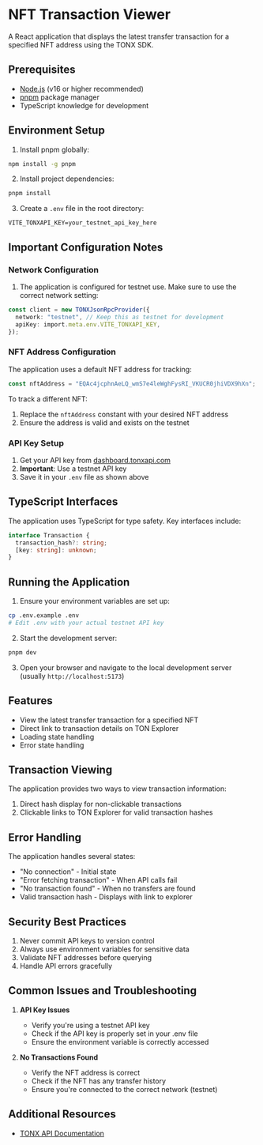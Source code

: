 # NFT Transaction Viewer

A React application that displays the latest transfer transaction for a specified NFT address using the TONX SDK.

## Prerequisites

- [Node.js](https://nodejs.org/) (v16 or higher recommended)
- [pnpm](https://pnpm.io/) package manager
- TypeScript knowledge for development

## Environment Setup

1. Install pnpm globally:
```bash
npm install -g pnpm
```

2. Install project dependencies:
```bash
pnpm install
```

3. Create a `.env` file in the root directory:
```env
VITE_TONXAPI_KEY=your_testnet_api_key_here
```

## Important Configuration Notes

### Network Configuration

1. The application is configured for testnet use. Make sure to use the correct network setting:
```typescript
const client = new TONXJsonRpcProvider({
  network: "testnet", // Keep this as testnet for development
  apiKey: import.meta.env.VITE_TONXAPI_KEY,
});
```

### NFT Address Configuration

The application uses a default NFT address for tracking:
```typescript
const nftAddress = "EQAc4jcphnAeLQ_wmS7e4leWghFysRI_VKUCR0jhiVDX9hXn";
```

To track a different NFT:
1. Replace the `nftAddress` constant with your desired NFT address
2. Ensure the address is valid and exists on the testnet

### API Key Setup

1. Get your API key from [dashboard.tonxapi.com](https://dashboard.tonxapi.com)
2. **Important**: Use a testnet API key
3. Save it in your `.env` file as shown above

## TypeScript Interfaces

The application uses TypeScript for type safety. Key interfaces include:

```typescript
interface Transaction {
  transaction_hash?: string;
  [key: string]: unknown;
}
```

## Running the Application

1. Ensure your environment variables are set up:
```bash
cp .env.example .env
# Edit .env with your actual testnet API key
```

2. Start the development server:
```bash
pnpm dev
```

3. Open your browser and navigate to the local development server (usually `http://localhost:5173`)

## Features

- View the latest transfer transaction for a specified NFT
- Direct link to transaction details on TON Explorer
- Loading state handling
- Error state handling

## Transaction Viewing

The application provides two ways to view transaction information:

1. Direct hash display for non-clickable transactions
2. Clickable links to TON Explorer for valid transaction hashes

## Error Handling

The application handles several states:
- "No connection" - Initial state
- "Error fetching transaction" - When API calls fail
- "No transaction found" - When no transfers are found
- Valid transaction hash - Displays with link to explorer

## Security Best Practices

1. Never commit API keys to version control
2. Always use environment variables for sensitive data
3. Validate NFT addresses before querying
4. Handle API errors gracefully

## Common Issues and Troubleshooting

1. **API Key Issues**
   - Verify you're using a testnet API key
   - Check if the API key is properly set in your .env file
   - Ensure the environment variable is correctly accessed

2. **No Transactions Found**
   - Verify the NFT address is correct
   - Check if the NFT has any transfer history
   - Ensure you're connected to the correct network (testnet)

## Additional Resources

- [TONX API Documentation](https://docs.tonxapi.com)
